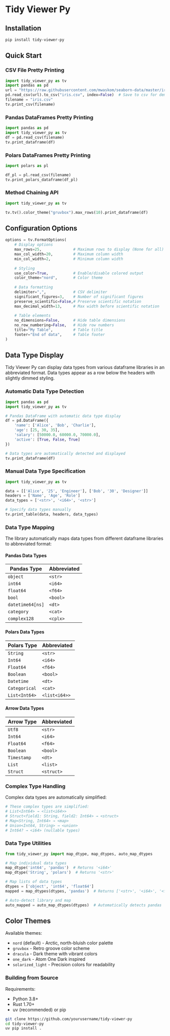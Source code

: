 # Tidy Viewer Py

## Installation

```bash
pip install tidy-viewer-py
```

## Quick Start

### CSV File Pretty Printing

```python
import tidy_viewer_py as tv
import pandas as pd
url = "https://raw.githubusercontent.com/mwaskom/seaborn-data/master/iris.csv"
pd.read_csv(url).to_csv("iris.csv", index=False)  # Save to csv for demo
filename = "iris.csv"
tv.print_csv(filename)
```

### Pandas DataFrames Pretty Printing

```python
import pandas as pd
import tidy_viewer_py as tv
df = pd.read_csv(filename)
tv.print_dataframe(df)
```

### Polars DataFrames Pretty Printing

```python
import polars as pl

df_pl = pl.read_csv(filename)
tv.print_polars_dataframe(df_pl)
```

### Method Chaining API

```python
import tidy_viewer_py as tv

tv.tv().color_theme("gruvbox").max_rows(10).print_dataframe(df)
```

## Configuration Options

```python
options = tv.FormatOptions(
    # Display options
    max_rows=25,              # Maximum rows to display (None for all)
    max_col_width=20,         # Maximum column width
    min_col_width=2,          # Minimum column width
    
    # Styling
    use_color=True,           # Enable/disable colored output
    color_theme="nord",       # Color theme
    
    # Data formatting
    delimiter=",",            # CSV delimiter
    significant_figures=3,    # Number of significant figures
    preserve_scientific=False,# Preserve scientific notation
    max_decimal_width=13,     # Max width before scientific notation
    
    # Table elements
    no_dimensions=False,      # Hide table dimensions
    no_row_numbering=False,   # Hide row numbers
    title="My Table",         # Table title
    footer="End of data",     # Table footer
)
```

## Data Type Display

Tidy Viewer Py can display data types from various dataframe libraries in an abbreviated format. Data types appear as a row below the headers with slightly dimmed styling.

### Automatic Data Type Detection

```python
import pandas as pd
import tidy_viewer_py as tv

# Pandas DataFrame with automatic data type display
df = pd.DataFrame({
    'name': ['Alice', 'Bob', 'Charlie'],
    'age': [25, 30, 35],
    'salary': [50000.0, 60000.0, 70000.0],
    'active': [True, False, True]
})

# Data types are automatically detected and displayed
tv.print_dataframe(df)
```

### Manual Data Type Specification

```python
import tidy_viewer_py as tv

data = [['Alice', '25', 'Engineer'], ['Bob', '30', 'Designer']]
headers = ['Name', 'Age', 'Role']
data_types = ['<str>', '<i64>', '<str>']

# Specify data types manually
tv.print_table(data, headers, data_types)
```

### Data Type Mapping

The library automatically maps data types from different dataframe libraries to abbreviated format:

#### Pandas Data Types
| Pandas Type | Abbreviated |
|-------------|-------------|
| `object` | `<str>` |
| `int64` | `<i64>` |
| `float64` | `<f64>` |
| `bool` | `<bool>` |
| `datetime64[ns]` | `<dt>` |
| `category` | `<cat>` |
| `complex128` | `<cplx>` |

#### Polars Data Types
| Polars Type | Abbreviated |
|-------------|-------------|
| `String` | `<str>` |
| `Int64` | `<i64>` |
| `Float64` | `<f64>` |
| `Boolean` | `<bool>` |
| `Datetime` | `<dt>` |
| `Categorical` | `<cat>` |
| `List<Int64>` | `<list<i64>>` |

#### Arrow Data Types
| Arrow Type | Abbreviated |
|------------|-------------|
| `Utf8` | `<str>` |
| `Int64` | `<i64>` |
| `Float64` | `<f64>` |
| `Boolean` | `<bool>` |
| `Timestamp` | `<dt>` |
| `List` | `<list>` |
| `Struct` | `<struct>` |

### Complex Type Handling

Complex data types are automatically simplified:

```python
# These complex types are simplified:
# List<Int64> → <list<i64>>
# Struct<field1: String, field2: Int64> → <struct>
# Map<String, Int64> → <map>
# Union<Int64, String> → <union>
# Int64? → <i64> (nullable types)
```

### Data Type Utilities

```python
from tidy_viewer_py import map_dtype, map_dtypes, auto_map_dtypes

# Map individual data types
map_dtype('int64', 'pandas')  # Returns '<i64>'
map_dtype('String', 'polars')  # Returns '<str>'

# Map lists of data types
dtypes = ['object', 'int64', 'float64']
mapped = map_dtypes(dtypes, 'pandas')  # Returns ['<str>', '<i64>', '<f64>']

# Auto-detect library and map
auto_mapped = auto_map_dtypes(dtypes)  # Automatically detects pandas
```

## Color Themes

Available themes:
- `nord` (default) - Arctic, north-bluish color palette
- `gruvbox` - Retro groove color scheme
- `dracula` - Dark theme with vibrant colors
- `one_dark` - Atom One Dark inspired
- `solarized_light` - Precision colors for readability


### Building from Source

Requirements:
- Python 3.8+
- Rust 1.70+
- uv (recommended) or pip

```bash
git clone https://github.com/yourusername/tidy-viewer-py
cd tidy-viewer-py
uv pip install .
```
